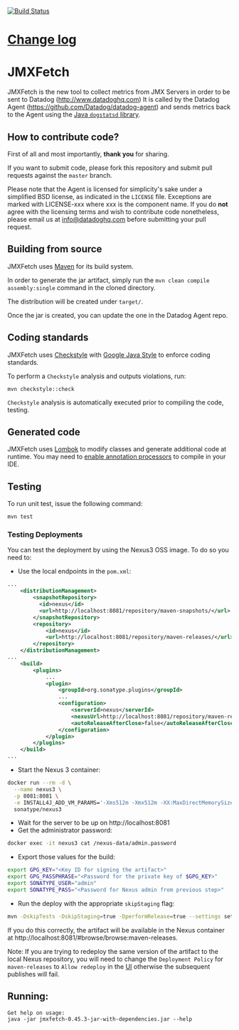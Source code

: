 [![Build Status](https://travis-ci.com/DataDog/jmxfetch.png?branch=master)](https://travis-ci.com/DataDog/jmxfetch)

# [Change log](https://github.com/DataDog/jmxfetch/blob/master/CHANGELOG.md)

# JMXFetch

JMXFetch is the new tool to collect metrics from JMX Servers in order to be sent to Datadog (http://www.datadoghq.com)
It is called by the Datadog Agent (https://github.com/Datadog/datadog-agent) and sends metrics back to the Agent using the [Java `dogstatsd` library](https://github.com/datadog/java-dogstatsd-client).

## How to contribute code?

First of all and most importantly, **thank you** for sharing.

If you want to submit code, please fork this repository and submit pull requests against the `master` branch.

Please note that the Agent is licensed for simplicity's sake
under a simplified BSD license, as indicated in the `LICENSE` file.
Exceptions are marked with LICENSE-xxx where xxx is the component name.
If you do **not** agree with the licensing terms and wish to contribute code nonetheless,
please email us at <info@datadoghq.com> before submitting your
pull request.

## Building from source

JMXFetch uses [Maven](http://maven.apache.org) for its build system.

In order to generate the jar artifact, simply run the ```mvn clean compile assembly:single``` command in the cloned directory.

The distribution will be created under ```target/```.

Once the jar is created, you can update the one in the Datadog Agent repo.

## Coding standards

JMXFetch uses [Checkstyle](http://checkstyle.sourceforge.net/) with [Google Java Style](http://google.github.io/styleguide/javaguide.html) to enforce coding standards.

To perform a `Checkstyle` analysis and outputs violations, run:
```
mvn checkstyle::check
```

`Checkstyle` analysis is automatically executed prior to compiling the code, testing.

## Generated code

JMXFetch uses [Lombok](https://projectlombok.org/) to modify classes and generate additional code at runtime.
You may need to [enable annotation processors](https://projectlombok.org/setup/overview) to compile in your IDE.

## Testing

To run unit test, issue the following command:
```
mvn test
```

### Testing Deployments

You can test the deployment by using the Nexus3 OSS image. To do so you need to:

- Use the local endpoints in the `pom.xml`:
```xml
...
    <distributionManagement>
        <snapshotRepository>
          <id>nexus</id>
          <url>http://localhost:8081/repository/maven-snapshots/</url>
        </snapshotRepository>
        <repository>
            <id>nexus</id>
            <url>http://localhost:8081/repository/maven-releases/</url>
        </repository>
    </distributionManagement>
...
    <build>
        <plugins>
            ...
            <plugin>
                <groupId>org.sonatype.plugins</groupId>
                ...
                <configuration>
                    <serverId>nexus</serverId>
                    <nexusUrl>http://localhost:8081/repository/maven-releases/</nexusUrl>
                    <autoReleaseAfterClose>false</autoReleaseAfterClose>
                </configuration>
            </plugin>
        </plugins>
    </build>
...
```
- Start the Nexus 3 container:
```sh
docker run --rm -d \
  --name nexus3 \
  -p 8081:8081 \
  -e INSTALL4J_ADD_VM_PARAMS='-Xms512m -Xmx512m -XX:MaxDirectMemorySize=512m -Djava.util.prefs.userRoot=/nexus-data/javaprefs' \
  sonatype/nexus3
```
- Wait for the server to be up on http://localhost:8081
- Get the administrator password:
```sh
docker exec -it nexus3 cat /nexus-data/admin.password
```
- Export those values for the build:
```sh
export GPG_KEY="<Key ID for signing the artifact>"
export GPG_PASSPHRASE="<Password for the private key of $GPG_KEY>"
export SONATYPE_USER="admin"
export SONATYPE_PASS="<Password for Nexus admin from previous step>"
```
- Run the deploy with the appropriate `skipStaging` flag:
```sh
mvn -DskipTests -DskipStaging=true -DperformRelease=true --settings settings.xml clean deploy
```

If you do this correctly, the artifact will be available in the Nexus container at
http://localhost:8081/#browse/browse:maven-releases.

Note: If you are trying to redeploy the same version of the artifact to the local
Nexus repository, you will need to change the `Deployment Policy` for `maven-releases`
to `Allow redeploy` in the [UI](http://localhost:8081/#admin/repository/repositories:maven-releases)
otherwise the subsequent publishes will fail.

## Running:

```
Get help on usage:
java -jar jmxfetch-0.45.3-jar-with-dependencies.jar --help
```
